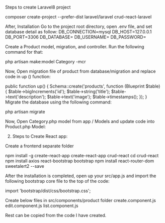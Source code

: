 Steps to create Laravel8 project

composer create-project --prefer-dist laravel/laravel crud-react-laravel

After, Installation Go to the project root directory, open .env file, and set database detail as follow:
DB_CONNECTION=mysql 
DB_HOST=127.0.0.1 
DB_PORT=3306 
DB_DATABASE=<DATABASE NAME>
DB_USERNAME=<DATABASE USERNAME>
DB_PASSWORD=<DATABASE PASSWORD>


Create a Product model, migration, and controller. Run the following command for that:

php artisan make:model Category -mcr


Now, Open migration file of product from database/migration and replace code in up () function:

public function up()
{
    Schema::create('products', function (Blueprint $table) {
        $table->bigIncrements('id');
        $table->string('title');
        $table->text('description');
        $table->text('image');
        $table->timestamps();
    });
}
Migrate the database using the following command:

php artisan migrate


Now, Open Category.php model from app / Models and update code into Product.php Model:

<?php
namespace App\Models;
use Illuminate\Database\Eloquent\Factories\HasFactory;
use Illuminate\Database\Eloquent\Model;
class Product extends Model {
   use HasFactory;
   protected $fillable = ['title', 'description', 'image'];
}
?>


2. Steps to Create React app: 

Create a frontend separate folder

npm install -g create-react-app 
create-react-app crud-react 
cd crud-react 
npm install axios react-bootstrap bootstrap 
npm install react-router-dom sweetalert2 --save

After the installation is completed, open up your src/app.js and import the following bootstrap core file to the top of the code:

import 'bootstrap/dist/css/bootstrap.css';

Create below files in src/components/product folder
create.component.js
edit.component.js
list.component.js


Rest can be copied from the code I have created.
